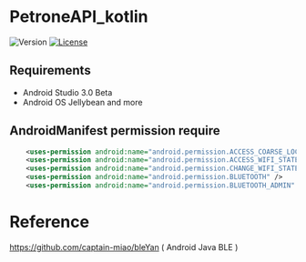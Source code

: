 # PetroneAPI_kotlin
![Version](https://img.shields.io/badge/version-0.0.1-green.svg)
[![License](https://img.shields.io/badge/license-MIT-blue.svg)](http://opensource.org/licenses/MIT)

## Requirements
- Android Studio 3.0 Beta
- Android OS Jellybean and more

## AndroidManifest permission require
```xml
    <uses-permission android:name="android.permission.ACCESS_COARSE_LOCATION" />
    <uses-permission android:name="android.permission.ACCESS_WIFI_STATE" />
    <uses-permission android:name="android.permission.CHANGE_WIFI_STATE" />
    <uses-permission android:name="android.permission.BLUETOOTH" />
    <uses-permission android:name="android.permission.BLUETOOTH_ADMIN" />
```

# Reference
  https://github.com/captain-miao/bleYan ( Android Java BLE )